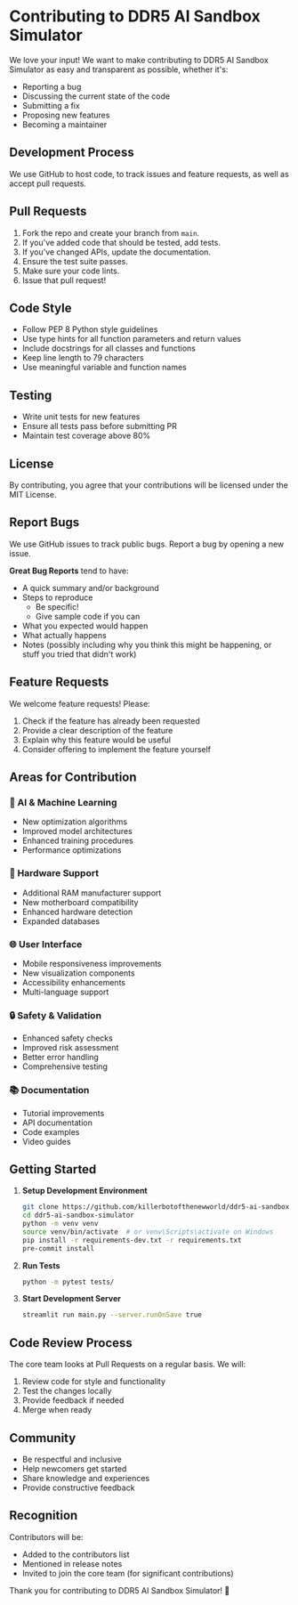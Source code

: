 # Contributing to DDR5 AI Sandbox Simulator

We love your input! We want to make contributing to DDR5 AI Sandbox Simulator as easy and transparent as possible, whether it's:

- Reporting a bug
- Discussing the current state of the code
- Submitting a fix
- Proposing new features
- Becoming a maintainer

## Development Process

We use GitHub to host code, to track issues and feature requests, as well as accept pull requests.

## Pull Requests

1. Fork the repo and create your branch from `main`.
2. If you've added code that should be tested, add tests.
3. If you've changed APIs, update the documentation.
4. Ensure the test suite passes.
5. Make sure your code lints.
6. Issue that pull request!

## Code Style

- Follow PEP 8 Python style guidelines
- Use type hints for all function parameters and return values
- Include docstrings for all classes and functions
- Keep line length to 79 characters
- Use meaningful variable and function names

## Testing

- Write unit tests for new features
- Ensure all tests pass before submitting PR
- Maintain test coverage above 80%

## License

By contributing, you agree that your contributions will be licensed under the MIT License.

## Report Bugs

We use GitHub issues to track public bugs. Report a bug by opening a new issue.

**Great Bug Reports** tend to have:

- A quick summary and/or background
- Steps to reproduce
  - Be specific!
  - Give sample code if you can
- What you expected would happen
- What actually happens
- Notes (possibly including why you think this might be happening, or stuff you tried that didn't work)

## Feature Requests

We welcome feature requests! Please:

1. Check if the feature has already been requested
2. Provide a clear description of the feature
3. Explain why this feature would be useful
4. Consider offering to implement the feature yourself

## Areas for Contribution

### 🧠 AI & Machine Learning

- New optimization algorithms
- Improved model architectures
- Enhanced training procedures
- Performance optimizations

### 🔬 Hardware Support

- Additional RAM manufacturer support
- New motherboard compatibility
- Enhanced hardware detection
- Expanded databases

### 🌐 User Interface

- Mobile responsiveness improvements
- New visualization components
- Accessibility enhancements
- Multi-language support

### 🔒 Safety & Validation

- Enhanced safety checks
- Improved risk assessment
- Better error handling
- Comprehensive testing

### 📚 Documentation

- Tutorial improvements
- API documentation
- Code examples
- Video guides

## Getting Started

1. **Setup Development Environment**

   ```bash
   git clone https://github.com/killerbotofthenewworld/ddr5-ai-sandbox-simulator.git
   cd ddr5-ai-sandbox-simulator
   python -m venv venv
   source venv/bin/activate  # or venv\Scripts\activate on Windows
   pip install -r requirements-dev.txt -r requirements.txt
   pre-commit install
   ```

2. **Run Tests**

   ```bash
   python -m pytest tests/
   ```

3. **Start Development Server**

   ```bash
   streamlit run main.py --server.runOnSave true
   ```

## Code Review Process

The core team looks at Pull Requests on a regular basis. We will:

1. Review code for style and functionality
2. Test the changes locally
3. Provide feedback if needed
4. Merge when ready

## Community

- Be respectful and inclusive
- Help newcomers get started
- Share knowledge and experiences
- Provide constructive feedback

## Recognition

Contributors will be:

- Added to the contributors list
- Mentioned in release notes
- Invited to join the core team (for significant contributions)

Thank you for contributing to DDR5 AI Sandbox Simulator! 🚀
